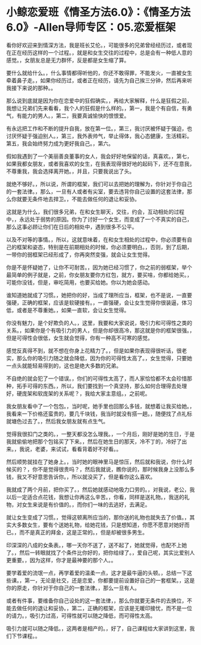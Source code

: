 # 小鲸恋爱班《情圣方法6.0》：《情圣方法6.0》-Allen导师专区：05.恋爱框架

看你好欢迎来到情深方法，我是班长艾伦。，可能很多的兄弟曾经经历过，或者现在正在经历这样的一个过程。，就是和女生交往的过程中，总是会有一种低人意的感觉。，女朋友总是无力群怀，反是都是女生缩了算。

要什么就给什么。，什么事情都得听他的，你还不敢得罪，不能发火，一直被女生牵着鼻子走。，如果你经历过，或者正在经历，请先为自己挨三分钟，然后再来听我接下来说的那种。。

那么说到底就是因为你在恋爱中的狂假确实。，再给大家解释，什么是狂假之前，我想让兄弟们先来看看，我个人的狂假是什么样的。，第一，我是个有自信，有勇气，有能力的男人。，第二，我要真诚愉快的恨恨爱。

有永远把工作和不断的提升自我，放在第一位。，第三，我讨厌被怀疑于强迫，也讨厌怀疑于强迫别人。，第三，我外表帅气，举止得体，我心态健康，生活精彩。第五，我会始终努力成为更好我自己。，第六。

假如我遇到了一个美丽善良董事的女人，我会好好地保留的话，真喜欢。，第七，如果我都女朋友，或者我喜欢的女生，在我表现得很好地的起码下，还不在意我，不尊重我，我会选择离开她。，并且，只要我说出了头。

就绝不够好。，所以说，所谓的框架，我们可以去把她的理解为，你针对于你自己的一套法律。，那么，一旦有人或者有尖室，要去违背你自己设置的这套法律，那么你就要无条件地去捍卫。，不能去做任何的退让和妥协。

这就是为什么，我们很多兄弟，在和女生聊天，交往，约会，互动相处的过程中，，永远处于弱势的原因。你为了讨好一个女生，而变成了一个不真实的自己，那么这事必顾让你们在日后的相处中，遇到很多不公平。

以及不对等的事情。，所以，这就意味着，在和女生相处的过程中，你必须要有自己的框架和姿态，特别是在前期相处的时候，你必须要明白。，否则，到了后期，一带你的弱框架已经形成了，你再突然变强，就会让女生觉得。

你是不是怀疑她了，让你不可耐苦。，因为她已经习惯了，你之前的弱框架，举个最简单的例子就是，之前，你女朋友要你方红包，就方，要买啥，你都给她买。，可能你没钱，但是，审吃简用，也要买给她。你以为她会感动。

谁知道她就成了习惯。，她把你的好，当成了理所应当，框架，也不是说，一直要强硬，正确的框架，应该是软硬接有。，一直强硬，会让女生觉得你很装逼，体习低，或者是不尊重她。，如果一直软，会让女生觉得。

你没有魅力，是个好欺负的人。，这里，我要和大家说说，吸引力和可得性之类的关系。，如果你是个有吸引力的男人，但是你却很高冷，那这就是你的框架很强。，但是可得性会很低，女生就会觉得，你有一种高不可寒的感觉。

感觉反真得不到，就不想在你身上花精力了。，但是如果你表现得很听话，很老实，那么你的吸引力随之就会降低，因为你的可得性太高了。，女生觉得，只要她一点头就能轻易得到的，这也是绝大多数的兄弟。

不自绝的就会犯了一个错误。，你们的可得性太高了，而人家恰恰都不太会珍惜那种，拓手可得的东西。，所以，我们要找到一个真坚持，那么如何合理得去处理好，硬庞架和软庞架的关系呢？，我给大家主意组。，之前呢。

我女朋友看中了一个包包。，当时呢，她手里也回那么多钱，就想着让我买给她。，我看来一下价格还蛮贵的，要几千块钱，我当时就没有搭一趟。，随便找了点礼标就塘色过去了。，然后我女朋友就有点生气。

觉得我很扣门之类的。，一整天都没怎么理我。，一个月后，刚好是她的生日，于是我就偷偷地把那个包铭买了下来。，然后在她生日的那天，冷不丁的，冷好了出来。，我说，老婆，来试试，看看背着好不好看。。

然后顺势就挂在了她身上。，当时她的眼神里马是惊压，然后就和我说，你什么时候买的？，你不是觉得很贵吗？，然后我就说，瞧你说的，那时候我身上没那么多钱，我又不好意思告诉你。，所以就没买了，但是看你这么喜欢。

我就成了两个月前，把你买了。，然后她就感动地吸力口劳的。，对我说，老公，我以后一定适合点花钱，我想让你再这么辛苦。，你看，同样是送礼物。，我送的礼物，对女生来说是有价值的。，而你们一味的去逃好，去满足。

就让女生变成了习惯。，觉得这顿离所应当的，那你送的礼物也就失去了价值。，其实大多数女生，要有个送她礼物，给她花钱，只是想知道，你愿不愿意对她好而已。，而不是真正的拜金，这是正常的。，但是却被很多男生。

印深深的八成的女条表。，哪一天你不送了，送不起了，她就觉得，也配不上她了。，然后一转眼就找了个条件比你好的，把你给绿了。，爱自己呢，其实比爱别人更重要。，因为这样，你才是最神要的那个人。。

要学着爱的流氓一点，再学着爱的温柔一点，这才是最牛逼的头顿。，总结一下这些课。，第一，无论是社交，还是恋爱，你都要提前设置好自己的一套框架。，这是你的原走，你针对于你自己的一套法律。，那么一旦有人。

或者有件事，要维备你自己设处的这一套法律，，那么你就要无条件的去换位，不能去做任何的退让和妥协。，第二，正确的框架，应该是无暖印接忧，而不是一位的请力。，吸引力过高，可得性就可以随之降低，而可得性太高。

吸引力就可以随之降低。，这两者是相产的。，好了，自己课程给大家讲到这里，我们下节课程。。